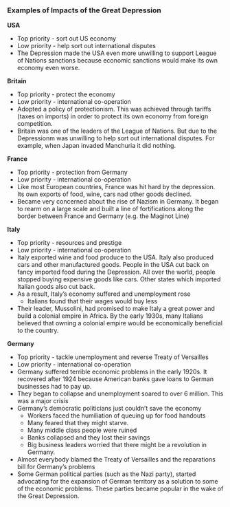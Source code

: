 ### Examples of Impacts of the Great Depression


**USA**

- Top priority - sort out US economy
- Low priority - help sort out international disputes
- The Depression made the USA even more unwilling to support League of Nations sanctions because economic sanctions would make its own economy even worse.

**Britain**

- Top priority - protect the economy
- Low priority - international co-operation
- Adopted a policy of protectionism. This was achieved through tariffs (taxes on imports) in order to protect its own economy from foreign competition.
- Britain was one of the leaders of the League of Nations. But due to the Depressionm was unwilling to help sort out international disputes. For example, when Japan invaded Manchuria it did nothing.

**France**

- Top priority - protection from Germany
- Low priority - international co-operation
- Like most European countries, France was hit hard by the depression. Its own exports of food, wine, cars nad other goods declined.
- Became very concerned about the rise of Nazism in Germany. It began to rearm on a large scale and built a line of fortifications along the border between France and Germany (e.g. the Maginot Line)

**Italy**

- Top priority - resources and prestige
- Low priority - international co-operation
- Italy exported wine and food produce to the USA. Italy also produced cars and other manufactured goods. People in the USA cut back on fancy imported food during the Depression. All over the world, people stopped buying expensive goods like cars. Other states which imported Italian goods also cut back.
- As a result, Italy’s economy suffered and unemployment rose
    - Italians found that their wages would buy less
- Their leader, Mussolini, had promised to make Italy a great power and build a colonial empire in Africa. By the early 1930s, many Italians believed that owning a colonial empire would be economically beneficial to the country.

**Germany**

- Top priority - tackle unemployment and reverse Treaty of Versailles
- Low priority - international co-operation
- Germany suffered terrible economic problems in the early 1920s. It recovered after 1924 because American banks gave loans to German businesses had to pay up.
- They began to collapse and unemployment soared to over 6 million. This was a major crisis
- Germany’s democratic politicians just couldn’t save the economy
    - Workers faced the humiliation of queuing up for food handouts
    - Many feared that they might starve.
    - Many middle class people were ruined
    - Banks collapsed and they lost their savings
    - Big business leaders worried that there might be a revolution in Germany.
- Almost everybody blamed the Treaty of Versailles and the reparations bill for Germany’s problems
- Some German political parties (such as the Nazi party), started advocating for the expansion of German territory as a solution to some of the economic problems. These parties became popular in the wake of the Great Depression.

